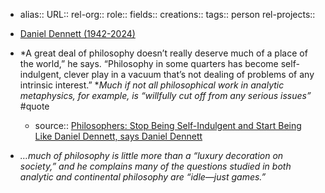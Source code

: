 - alias::
  URL::
  rel-org::
  role::
  fields::
  creations:: 
  tags:: person
  rel-projects::
  
- [Daniel Dennett (1942-2024)](https://dailynous.com/2024/04/19/daniel-dennett-death-1942-2024/)
- *A great deal of philosophy doesn’t really deserve much of a place of the world,” he says. “Philosophy in some quarters has become self-indulgent, clever play in a vacuum that’s not dealing of problems of any intrinsic interest.” **Much if not all philosophical work in analytic metaphysics, for example, is “willfully cut off from any serious issues”* #quote
	- source:: [Philosophers: Stop Being Self-Indulgent and Start Being Like Daniel Dennett, says Daniel Dennett](https://dailynous.com/2016/08/29/philosophers-should-be-more-like-daniel-dennett-says-daniel-dennett/)
- *…much of philosophy is little more than a “luxury decoration on society,” and he complains many of the questions studied in both analytic and continental philosophy are “idle—just games.”*